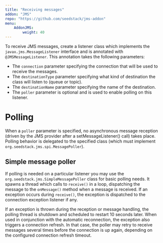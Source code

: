 ```yaml
---
title: "Receiving messages"
addon: "JMS"
repo: "https://github.com/seedstack/jms-addon"
menu:
    AddonJMS:
        weight: 40
---
```


To receive JMS messages, create a listener class which implements the `javax.jms.MessageListener` interface and is 
annotated with `@JMSMessageListener`. This annotation takes the following parameters:

* The `connection` parameter specifying the connection that will be used to receive the messages.
* The `destinationType` parameter specifying what kind of destination the class will listen to (queue or topic).
* The `destinationName` parameter specifying the name of the destination.
* The `poller` parameter is optional and is used to enable polling on this listener.

# Polling

When a `poller` parameter is specified, no asynchronous message reception (driven by the JMS provider after a 
setMessageListener() call) takes place. Polling behavior is delegated to the specified class (which must implement
`org.seedstack.jms.spi.MessagePoller`).

## Simple message poller

If polling is needed on a particular listener you may use the `org.seedstack.jms.SimpleMessagePoller` class for
basic polling needs. It spawns a thread which calls to `receive()` in a loop, dispatching the message to the 
`onMessage()` method when a message is received. If an exception occurs during `receive()`, the exception is dispatched
to the connection exception listener if any.

If an exception is thrown during the reception or message handling, the polling thread is shutdown and scheduled to
restart 10 seconds later. When used in conjunction with the automatic reconnection, the exception also triggers a
connection refresh. In that case, the poller may retry to receive messages several times before the connection is up again, 
depending on the configured connection refresh timeout.